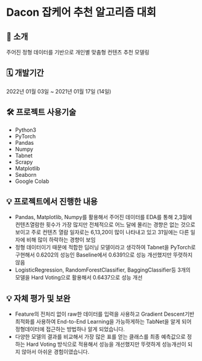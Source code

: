 # Dacon 잡케어 추천 알고리즘 대회

📌 소개
--
주어진 정형 데이터를 기반으로 개인별 맞춤형 컨텐츠 추천 모델링


🗓 개발기간
--
2022년 01월 03일 ~ 2021년 01월 17일 (14일)


🛠 프로젝트 사용기술
--
* Python3
* PyTorch
* Pandas
* Numpy
* Tabnet
* Scrapy
* Matplotlib
* Seaborn
* Google Colab



💡 프로젝트에서 진행한 내용
--
* Pandas, Matplotlib, Numpy를 활용해서 주어진 데이터를 EDA를 통해 2,3월에 컨텐츠열람한 횟수가 가장 많지만 전체적으로 어느 달에 몰리는 경향은 없는 것으로 보이고 주로 컨텐츠 열람 일자로는 6,13,20이 많이 나타내고 있고 31일에는 다른 일자에 비해 많이 하락하는 경향이 보임
* 정형 데이터이기 때문에 적합한 딥러닝 모델이라고 생각하여 Tabnet을 PyTorch로 구현해서 0.6202의 성능인 Baseline에서 0.6391으로 성능 개선했지만 뚜렷하지 않음
* LogisticRegression, RandomForestClassifier, BaggingClassifier등 3개의 모델을 Hard Voting으로 활용해서 0.6437으로 성능 개선


💡 자체 평가 및 보완 
--
* Feature의 전처리 없이 raw한 데이터를 입력을 사용하고 Gradient Descent기반 최적화를 사용하여 End-to-End Learning을 가능하게하는 TabNet을 알게 되어 정형데이터에 접근하는 방법하나 알게 되었습니다.
* 다양한 모델의 결과를 비교해서 가장 많은 표를 얻는 클래스를 최종 예측값으로 정하는 Hard Voting 방식으로 적용해서 성능을 개선했지만 뚜렷하게 성능개선이 되지 않아서 아쉬운 경험이였습니다.
